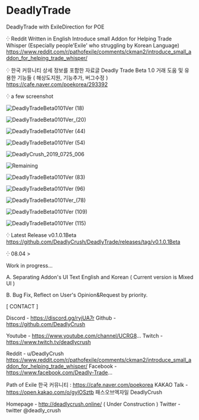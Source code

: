 # DeadlyTrade
DeadlyTrade with ExileDirection for POE

⁛ Reddit Written in English
Introduce small Addon for Helping Trade Whisper (Especially people'Exile' who struggling by Korean Language)
https://www.reddit.com/r/pathofexile/comments/ckman2/introduce_small_addon_for_helping_trade_whisper/

⁛ 한국 커뮤니티 상세 정보를 포함한 자료글
Deadly Trade Beta 1.0 거래 도움 및 유용한 기능들 ( 해상도지원, 기능추가, 버그수정 )
https://cafe.naver.com/poekorea/293392

⁛ a few screenshot

![DeadlyTradeBeta0101Ver (18)](https://user-images.githubusercontent.com/11026168/62420508-6d03e200-b6ce-11e9-981c-3ac98b092a55.JPG)

![DeadlyTradeBeta0101Ver_(20)](https://user-images.githubusercontent.com/11026168/62420498-3b8b1680-b6ce-11e9-915c-f7daf2a8c698.jpg)

![DeadlyTradeBeta0101Ver (44)](https://user-images.githubusercontent.com/11026168/62420511-78efa400-b6ce-11e9-813d-17afe328a00f.JPG)

![DeadlyTradeBeta0101Ver (54)](https://user-images.githubusercontent.com/11026168/62420514-7d1bc180-b6ce-11e9-9b4a-66eb47c69dda.JPG)

![DeadlyCrush_2019_0725_006](https://user-images.githubusercontent.com/11026168/62420543-c4a24d80-b6ce-11e9-903e-f8a880d0a077.png)

![Remaining](https://user-images.githubusercontent.com/11026168/62420518-8442cf80-b6ce-11e9-986f-70091140f421.png)

![DeadlyTradeBeta0101Ver (83)](https://user-images.githubusercontent.com/11026168/62420521-8a38b080-b6ce-11e9-8978-2550bc925944.JPG)

![DeadlyTradeBeta0101Ver (96)](https://user-images.githubusercontent.com/11026168/62420526-93298200-b6ce-11e9-81bf-6680adeaa018.JPG)

![DeadlyTradeBeta0101Ver_(78)](https://user-images.githubusercontent.com/11026168/62420551-f5828280-b6ce-11e9-8ab5-bf793a2c7ee9.jpg)

![DeadlyTradeBeta0101Ver (109)](https://user-images.githubusercontent.com/11026168/62420532-9b81bd00-b6ce-11e9-8a40-a090c4e81b8b.JPG)

![DeadlyTradeBeta0101Ver (115)](https://user-images.githubusercontent.com/11026168/62420533-9e7cad80-b6ce-11e9-96fb-863901dca3f8.JPG)


⁛ Latest Release v0.1.0.1Beta
https://github.com/DeadlyCrush/DeadlyTrade/releases/tag/v0.1.0.1Beta


⁛ 08.04 >

Work in progress...

A. Separating Addon's UI Text English and Korean ( Current version is Mixed UI )

B. Bug Fix, Reflect on User's Opinion&Request by priority.

[ CONTACT ]

Discord - https://discord.gg/ryjUA7r
Github - https://github.com/DeadlyCrush

Youtube - https://www.youtube.com/channel/UCRG8...
Twitch - https://www.twitch.tv/deadlycrush

Reddit - u/DeadlyCrush
https://www.reddit.com/r/pathofexile/comments/ckman2/introduce_small_addon_for_helping_trade_whisper/
Facebook - https://www.facebook.com/Deadly-Trade...

Path of Exile 한국 커뮤니티 : https://cafe.naver.com/poekorea
KAKAO Talk - https://open.kakao.com/o/gylOSztb 패스오브엑자일 DeadlyCrush

Homepage - http://deadlycrush.online/ ( Under Construction )
Twitter - twitter @deadly_crush








